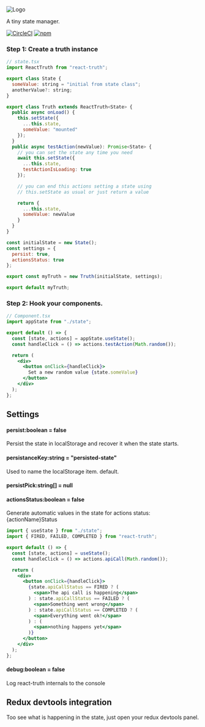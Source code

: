 ![Logo](https://res.cloudinary.com/iunigo/image/upload/c_scale,q_100,w_200/v1559334903/react-truth/React_Truth_color.png)

A tiny state manager.

[![CircleCI](https://circleci.com/gh/zapaiamarce/react-truth.svg?style=shield)](https://circleci.com/gh/zapaiamarce/react-truth) [![npm](https://img.shields.io/npm/v/react-truth/latest.svg?color=brightgreen)](https://www.npmjs.com/package/react-truth)

### Step 1: Create a truth instance

```jsx
// state.tsx
import ReactTruth from "react-truth";

export class State {
  someValue: string = "initial from state class";
  anotherValue?: string;
}

export class Truth extends ReactTruth<State> {
  public async onLoad() {
    this.setState({
      ...this.state,
      someValue: "mounted"
    });
  }
  public async testAction(newValue): Promise<State> {
    // you can set the state any time you need
    await this.setState({
      ...this.state,
      testActionIsLoading: true
    });

    // you can end this actions setting a state using
    // this.setState as usual or just return a value

    return {
      ...this.state,
      someValue: newValue
    }
  }
}

const initialState = new State();
const settings = {
  persist: true,
  actionsStatus: true
};

export const myTruth = new Truth(initialState, settings);

export default myTruth;
```

### Step 2: Hook your components.

```jsx
// Component.tsx
import appState from "./state";

export default () => {
  const [state, actions] = appState.useState();
  const handleClick = () => actions.testAction(Math.random());

  return (
    <div>
      <button onClick={handleClick}>
        Set a new random value {state.someValue}
      </button>
    </div>
  );
};
```

## Settings

#### persist:boolean = false

Persist the state in localStorage and recover it when the state starts.

#### persistanceKey:string = "persisted-state"

Used to name the localStorage item. default.

#### persistPick:string[] = null

#### actionsStatus:boolean = false

Generate automatic values in the state for actions status: {actionName}Status

```jsx
import { useState } from "./state";
import { FIRED, FAILED, COMPLETED } from "react-truth";

export default () => {
  const [state, actions] = useState();
  const handleClick = () => actions.apiCall(Math.random());

  return (
    <div>
      <button onClick={handleClick}>
        {state.apiCallStatus == FIRED ? (
          <span>The api call is happening</span>
        ) : state.apiCallStatus == FAILED ? (
          <span>Something went wrong</span>
        ) : state.apiCallStatus == COMPLETED ? (
          <span>Everything went ok!</span>
        ) : (
          <span>nothing happens yet</span>
        )}
      </button>
    </div>
  );
};
```

#### debug:boolean = false

Log react-truth internals to the console

## Redux devtools integration

Too see what is happening in the state, just open your redux devtools panel.
